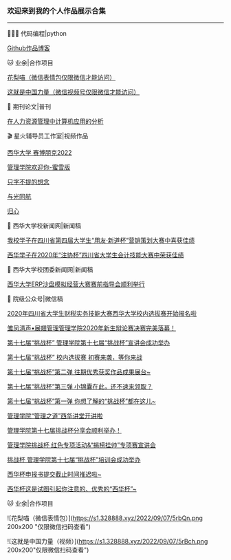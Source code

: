 ### 欢迎来到我的个人作品展示合集
---------------------

👨🏻‍💻 代码编程|python

[Github作品博客](https://jim6699.github.io/)

🐱 业余|合作项目

[花梨喵（微信表情包仅限微信才能访问）](https://w.url.cn/s/AM96URH#wechat_redirect)

[这就是中国力量（微信视频号仅限微信才能访问）](https://weixin.qq.com/sph/A8C1Tf)

📖 期刊论文|普刊

[在人力资源管理中计算机应用的分析](https://www.weiyun.com/preview?fileid=d7a4c9c2-68ce-41c3-a58a-321c701e3f3a&pdirkey=f70acd39912821e0e1e6326c20c6699d&filename=%E6%99%AE%E9%80%9A%E6%9C%9F%E5%88%8A-%E9%94%A6%E7%BB%A3-%E5%9C%A8%E4%BA%BA%E5%8A%9B%E8%B5%84%E6%BA%90%E7%AE%A1%E7%90%86%E4%B8%AD%E8%AE%A1%E7%AE%97%E6%9C%BA%E5%BA%94%E7%94%A8%E7%9A%84%E5%88%86%E6%9E%90.pdf&sharekey=VPvp7xdg)

🎬 星火辅导员工作室|视频作品

[西华大学 赛博朋克2022](https://www.douyin.com/video/7087022000065006883)

[管理学院欢迎你-蜜雪版](https://www.douyin.com/video/6999835751995149576)

[只字不提的想念](https://www.douyin.com/video/7043726736969714980)

[与光同航](https://www.douyin.com/video/6993269659457883422)

[归心](https://www.douyin.com/video/7058908413484469512)

📝 西华大学校新闻网|新闻稿

[我校学子在四川省第四届大学生“用友·新道杯”营销策划大赛中喜获佳绩](http://news.xhu.edu.cn/58/6c/c986a153708/page.htm)

[西华学子在2020年“注协杯”四川省大学生会计技能大赛中荣获佳绩](http://news.xhu.edu.cn/56/61/c986a153185/page.htm)

📝 西华大学校团委新闻网|新闻稿

[西华大学ERP沙盘模拟经营大赛赛前指导会顺利举行](http://tw.xhu.edu.cn/55/41/c2747a152897/page.htm)

📄 院级公众号|微信稿

[2020年四川省大学生财税实务技能大赛西华大学校内选拔赛开始报名啦](https://mp.weixin.qq.com/s/KzMudWyBsAIEn3r0_xKcdA)

[雏凤清声•展翅管理管理学院2020年新生辩论赛决赛完美落幕！](https://mp.weixin.qq.com/s/t2BU9VNalLiKF4aCvoQ5oA)

[第十七届“挑战杯” 管理学院第十七届“挑战杯”宣讲会成功举办](https://mp.weixin.qq.com/s/1b7ZVUpU1PQJZTr1hS9Mrw)

[第十七届“挑战杯” 校内选拔赛 初赛来袭，等你来战](https://mp.weixin.qq.com/s/oQN9f9ovuuWyKUrmncurNw)

[第十七届“挑战杯”第二弹 往期优秀获奖作品成果展台~](https://mp.weixin.qq.com/s/KXtz2Pq9e83zBb_CghgiHA)

[第十七届“挑战杯”第三弹 小锦囊在此，还不速来领取？](https://mp.weixin.qq.com/s/g2yk1eigPNfkDYMxfWrcdQ)

[第十七届“挑战杯”第一弹 你想了解的“挑战杯”都在这儿~](https://mp.weixin.qq.com/s/Lg5Qgs4EanamoAKh4bHoIQ)

[管理学院“管理之道”西华讲堂开讲啦](https://mp.weixin.qq.com/s/qtIt6zzn30kzKi27SPtbcg)

[管理学院第十七届挑战杯分享会顺利举办！](https://mp.weixin.qq.com/s/f3yVI4eV7hCZIIjfT1oM6A)

[管理学院挑战杯 红色专项活动&“揭榜挂帅”专项赛宣讲会](https://mp.weixin.qq.com/s/_51QMX8OBo__a3oMgN4hMw)

[挑战杯 管理学院第十七届“挑战杯”培训会成功举办](https://mp.weixin.qq.com/s/5goG3BmZnDsr_BhQlCshVg)

[西华杯申报书提交截止时间推迟啦~](https://mp.weixin.qq.com/s/QUwP94dscQSi9CoedVjSDQ)

[西华杯这是试图引起你注意的、优秀的“西华杯”~](https://mp.weixin.qq.com/s/cPX-brSAR9VkCBmETALILA)

🐱 业余|合作项目

![花梨喵（微信表情包）](https://s1.328888.xyz/2022/09/07/5rbQn.png 200x200 "仅限微信扫码查看")

![这就是中国力量（视频）](https://s1.328888.xyz/2022/09/07/5rBch.png 200x200"仅限微信扫码查看")


